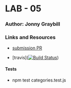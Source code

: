 # LAB - 05

### Author: Jonny Graybill

### Links and Resources
* [submission PR](https://github.com/401-advanced-javascript-jonnygraybill/lab-05/pull/1) 

* [travis]([![Build Status](https://www.travis-ci.com/401-advanced-javascript-jonnygraybill/lab-05.svg?branch=part-1)](https://www.travis-ci.com/401-advanced-javascript-jonnygraybill/lab-05))

#### Tests
* npm test categories.test.js
